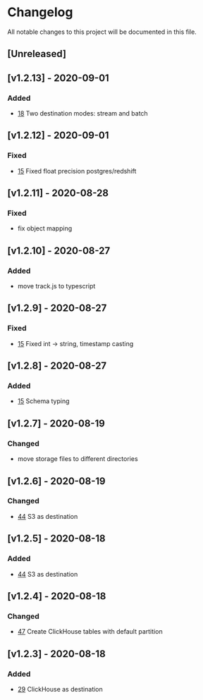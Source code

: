 # Changelog
All notable changes to this project will be documented in this file.

## [Unreleased]

## [v1.2.13] - 2020-09-01
### Added
- [18](https://github.com/ksensehq/eventnative/issues/18) Two destination modes: stream and batch

## [v1.2.12] - 2020-09-01
### Fixed
- [15](https://github.com/ksensehq/eventnative/issues/15) Fixed float precision postgres/redshift

## [v1.2.11] - 2020-08-28
### Fixed
- fix object mapping

## [v1.2.10] - 2020-08-27
### Added
- move track.js to typescript

## [v1.2.9] - 2020-08-27
### Fixed
- [15](https://github.com/ksensehq/eventnative/issues/15) Fixed int -> string, timestamp casting

## [v1.2.8] - 2020-08-27
### Added
- [15](https://github.com/ksensehq/eventnative/issues/15) Schema typing

## [v1.2.7] - 2020-08-19
### Changed
- move storage files to different directories

## [v1.2.6] - 2020-08-19
### Changed
- [44](https://github.com/ksensehq/eventnative/issues/44) S3 as destination

## [v1.2.5] - 2020-08-18
### Added
- [44](https://github.com/ksensehq/eventnative/issues/44) S3 as destination

## [v1.2.4] - 2020-08-18
### Changed
- [47](https://github.com/ksensehq/eventnative/issues/47) Create ClickHouse tables with default partition

## [v1.2.3] - 2020-08-18
### Added
- [29](https://github.com/ksensehq/eventnative/issues/29) ClickHouse as destination
